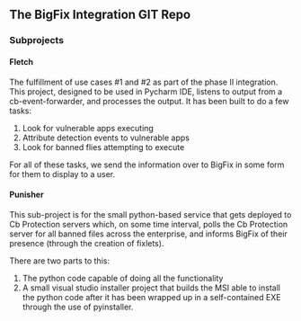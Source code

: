 ## The BigFix Integration GIT Repo

### Subprojects
#### Fletch

The fulfillment of use cases #1 and #2 as part of the phase II integration. This project, designed to be used in Pycharm IDE, listens to output from a cb-event-forwarder, and processes the output. It has been built to do a few tasks:

1. Look for vulnerable apps executing
2. Attribute detection events to vulnerable apps
3. Look for banned flies attempting to execute

For all of these tasks, we send the information over to BigFix in some form for them to display to a user.

#### Punisher

This sub-project is for the small python-based service that gets deployed to Cb Protection servers which, on some time interval, polls the Cb Protection server for all banned files across the enterprise, and informs BigFix of their presence (through the creation of fixlets).

There are two parts to this:

1. The python code capable of doing all the functionality
2. A small visual studio installer project that builds the MSI able to install the python code after it has been wrapped up in a self-contained EXE through the use of pyinstaller.
